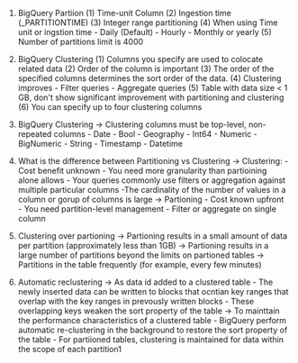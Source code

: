 1. BigQuery Partiion
    (1) Time-unit Column
    (2) Ingestion time (_PARTITIONTIME)
    (3) Integer range partitioning 
    (4) When using Time unit or ingstion time
        - Daily (Default)
        - Hourly 
        - Monthly or yearly 
    (5) Number of partitions limit is 4000 

2. BigQuery Clustering 
    (1) Columns you specify are used to colocate related data
    (2) Order of the column is important 
    (3) The order of the specified columns determines the sort order of the data.
    (4) Clustering improves
        - Filter queries 
        - Aggregate queries
    (5) Table with data size < 1 GB, don't show significant improvement with partitioning and clustering 
    (6) You can specify up to four clustering columns 

3. BigQuery Clustering 
    -> Clustering columns must be top-level, non-repeated columns
        - Date
        - Bool
        - Geography 
        - Int64
        - Numeric
        - BigNumeric
        - String 
        - Timestamp
        - Datetime 

4. What is the difference between Partitioning vs Clustering
    -> Clustering:
        - Cost benefit unknown
        - You need more granularity than partioining alone allows
        - Your queries commonly use filters or aggregation against multiple particular columns 
        -The cardinality of the number of values in a column or gorup of columns is large
    -> Partioning 
        - Cost known upfront
        - You need partition-level management
        - Filter or aggregate on single column 

5. Clustering over partioning
    -> Partioning results in a small amount of data per partition (approximately less than 1GB)
    -> Partioning results in a large number of partitions beyond the limits on partioned tables
    -> Partitions in the table frequently (for example, every few minutes)

6. Automatic reclustering
    -> As data id added to a clustered table
        - The newly inserted data can be written to blocks that ocntian key ranges that overlap with the key ranges in prevously written blocks
        - These overlapping keys weaken the sort property of the table 
    -> To mainttain the performance characteristics of a clustered table 
        - BigQuery perform automatic re-clustering in the background to restore the sort property of the table
        - For partiioned tables, clustering is maintained for data within the scope of each partition1
